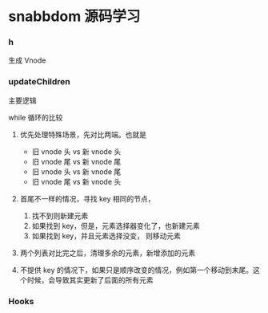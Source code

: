 # snabbdom 源码学习

### h

生成 Vnode

### updateChildren

主要逻辑

while 循环的比较

1. 优先处理特殊场景，先对比两端。也就是

   - 旧 vnode 头 vs 新 vnode 头
   - 旧 vnode 尾 vs 新 vnode 尾
   - 旧 vnode 头 vs 新 vnode 尾
   - 旧 vnode 尾 vs 新 vnode 头

2. 首尾不一样的情况，寻找 key 相同的节点，
   1. 找不到则新建元素
   2. 如果找到 key，但是，元素选择器变化了，也新建元素
   3. 如果找到 key，并且元素选择没变， 则移动元素
3. 两个列表对比完之后，清理多余的元素，新增添加的元素
4. 不提供 key 的情况下，如果只是顺序改变的情况，例如第一个移动到末尾。这个时候，会导致其实更新了后面的所有元素

### Hooks
